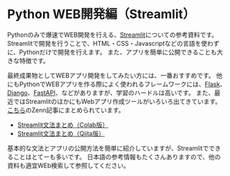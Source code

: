 # Python WEB開発編（Streamlit）

Pythonのみで爆速でWEB開発を行える、[Streamlit](https://streamlit.io/)についての参考資料です。
Streamlitで開発を行うことで、HTML・CSS・Javascriptなどの言語を使わずに、Pythonだけで開発を行えます。
また、アプリを簡単に公開できることも大きな特徴です。

最終成果物としてWEBアプリ開発をしてみたい方には、一番おすすめです。
他にもPythonでWEBアプリを作る際によく使われるフレームワークには、[Flask](https://msiz07-flask-docs-ja.readthedocs.io/)、[Django](https://docs.djangoproject.com/ja/5.0/)、[FastAPI](https://fastapi.tiangolo.com/ja/)、などがありますが、学習のハードルは高いです。
また、最近ではStreamlitのほかにもWebアプリ作成ツールがいろいろ出てきています。[こちら](https://zenn.dev/neka_nat/articles/f2f5b6ebeb049a)のZenn記事にまとめられています。

- [Streamlit文法まとめ（Colab版）](https://github.com/kiryu-3/Prmn2023/blob/main/Python/2024/Streamlit/Streamlit_basic.ipynb)
- [Streamlit文法まとめ（Qiita版）](https://qiita.com/kiryu-3/private/08afa87a4517eeafd862)

基本的な文法とアプリの公開方法を簡単に紹介していますが、Streamlitでできることはとてーも多いです。
日本語の参考情報もたくさんありますので、他の資料も適宜WEb検索して参照してください。
